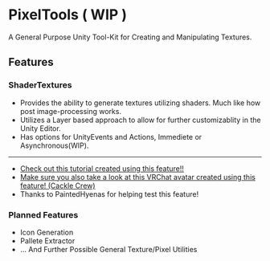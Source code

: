# PixelTools ( WIP )
A General Purpose Unity Tool-Kit for Creating and Manipulating Textures.
## Features

### ShaderTextures
- Provides the ability to generate textures utilizing shaders. Much like how post image-processing works.
- Utilizes a Layer based approach to allow for further customizablity in the Unity Editor.
- Has options for UnityEvents and Actions, Immediete or Asynchronous(WIP).
____
- [Check out this tutorial created using this feature!!](https://darnhyena.itch.io/cackle-crew/devlog/701299/that-texture-doohicky-guide)
- [Make sure you also take a look at this VRChat avatar created using this feature!
(Cackle Crew)](https://darnhyena.itch.io/cackle-crew)
- Thanks to PaintedHyenas for helping test this feature!


### Planned Features
- Icon Generation
- Pallete Extractor
- ... And Further Possible General Texture/Pixel Utilities
